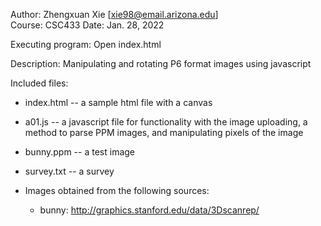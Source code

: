Author: Zhengxuan Xie [xie98@email.arizona.edu]  
Course: CSC433 
Date: Jan. 28, 2022

Executing program:
Open index.html

Description:
Manipulating and rotating P6 format images using javascript

Included files:
* index.html    -- a sample html file with a canvas
* a01.js        -- a javascript file for functionality with the image uploading, a method to parse PPM images, and manipulating pixels of the image
* bunny.ppm     -- a test image
* survey.txt		-- a survey



* Images obtained from the following sources:
  * bunny: http://graphics.stanford.edu/data/3Dscanrep/  